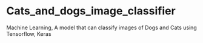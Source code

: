 # Cats_and_dogs_image_classifier
Machine Learning, A model that can classify images of Dogs and Cats using Tensorflow, Keras
